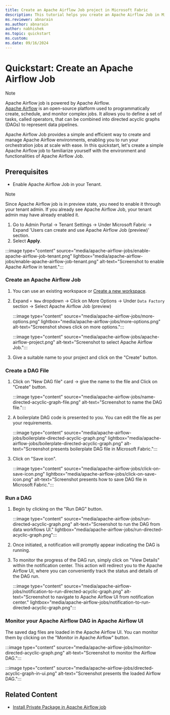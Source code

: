 ```yaml
---
title: Create an Apache Airflow Job project in Microsoft Fabric
description: This tutorial helps you create an Apache Airflow Job in Microsoft Fabric.
ms.reviewer: abnarain
ms.author: abnarain
author: nabhishek
ms.topic: quickstart
ms.custom:
ms.date: 09/16/2024
---
```


# Quickstart: Create an Apache Airflow Job

> [!NOTE]
> Apache Airflow job is powered by Apache Airflow. </br> [Apache Airflow](https://airflow.apache.org/) is an open-source platform used to programmatically create, schedule, and monitor complex jobs. It allows you to define a set of tasks, called operators, that can be combined into directed acyclic graphs (DAGs) to represent data pipelines.

Apache Airflow Job provides a simple and efficient way to create and manage Apache Airflow environments, enabling you to run your orchestration jobs at scale with ease. In this quickstart, let's create a simple Apache Airflow job to familiarize yourself with the environment and functionalities of Apache Airflow Job.

## Prerequisites

- Enable Apache Airflow Job in your Tenant.

> [!NOTE]
> Since Apache Airflow job is in preview state, you need to enable it through your tenant admin. If you already see Apache Airflow Job, your tenant admin may have already enabled it.

1. Go to Admin Portal -> Tenant Settings -> Under Microsoft Fabric -> Expand 'Users can create and use Apache Airflow Job (preview)' section.
2. Select **Apply**.

:::image type="content" source="media/apache-airflow-jobs/enable-apache-airflow-job-tenant.png" lightbox="media/apache-airflow-jobs/enable-apache-airflow-job-tenant.png" alt-text="Screenshot to enable Apache Airflow in tenant.":::

### Create an Apache Airflow Job

1. You can use an existing workspace or [Create a new workspace](../fundamentals/create-workspaces.md).

2. Expand `+ New` dropdown -> Click on More Options -> Under `Data Factory` section -> Select Apache Airflow Job (preview)

   :::image type="content" source="media/apache-airflow-jobs/more-options.png" lightbox="media/apache-airflow-jobs/more-options.png" alt-text="Screenshot shows click on more options.":::

   :::image type="content" source="media/apache-airflow-jobs/apache-airflow-project.png" alt-text="Screenshot to select Apache Airflow Job.":::

3. Give a suitable name to your project and click on the "Create" button.

### Create a DAG File

1. Click on "New DAG file" card -> give the name to the file and Click on "Create" button.

   :::image type="content" source="media/apache-airflow-jobs/name-directed-acyclic-graph-file.png" alt-text="Screenshot to name the DAG file.":::

2. A boilerplate DAG code is presented to you. You can edit the file as per your requirements.

   :::image type="content" source="media/apache-airflow-jobs/boilerplate-directed-acyclic-graph.png" lightbox="media/apache-airflow-jobs/boilerplate-directed-acyclic-graph.png" alt-text="Screenshot presents boilerplate DAG file in Microsoft Fabric.":::

3. Click on "Save icon".

   :::image type="content" source="media/apache-airflow-jobs/click-on-save-icon.png" lightbox="media/apache-airflow-jobs/click-on-save-icon.png" alt-text="Screenshot presents how to save DAG file in Microsoft Fabric.":::

### Run a DAG

1. Begin by clicking on the "Run DAG" button.

   :::image type="content" source="media/apache-airflow-jobs/run-directed-acyclic-graph.png" alt-text="Screenshot to run the DAG from data workflows UI." lightbox="media/apache-airflow-jobs/run-directed-acyclic-graph.png":::

2. Once initiated, a notification will promptly appear indicating the DAG is running.

3. To monitor the progress of the DAG run, simply click on "View Details" within the notification center. This action will redirect you to the Apache Airflow UI, where you can conveniently track the status and details of the DAG run.

   :::image type="content" source="media/apache-airflow-jobs/notification-to-run-directed-acyclic-graph.png" alt-text="Screenshot to navigate to Apache Airflow UI from notification center." lightbox="media/apache-airflow-jobs/notification-to-run-directed-acyclic-graph.png":::

### Monitor your Apache Airflow DAG in Apache Airflow UI

The saved dag files are loaded in the Apache Airflow UI. You can monitor them by clicking on the "Monitor in Apache Airflow" button.

:::image type="content" source="media/apache-airflow-jobs/monitor-directed-acyclic-graph.png" alt-text="Screenshot to monitor the Airflow DAG.":::

:::image type="content" source="media/apache-airflow-jobs/directed-acyclic-graph-in-ui.png" alt-text="Screenshot presents the loaded Airflow DAG.":::

## Related Content

- [Install Private Package in Apache Airflow job](apache-airflow-jobs-install-private-package.md)
